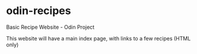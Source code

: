 # odin-recipes
Basic Recipe Website - Odin Project

This website will have a main index page, with links to a few recipes (HTML only)
